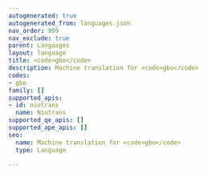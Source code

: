 ```yaml
---
autogenerated: true
autogenerated_from: languages.json
nav_order: 999
nav_exclude: true
parent: Languages
layout: language
title: <code>gbo</code>
description: Machine translation for <code>gbo</code>
codes:
- gbo
family: []
supported_apis:
- id: niutrans
  name: Niutrans
supported_qe_apis: []
supported_ape_apis: []
seo:
  name: Machine translation for <code>gbo</code>
  type: Language

---
```


